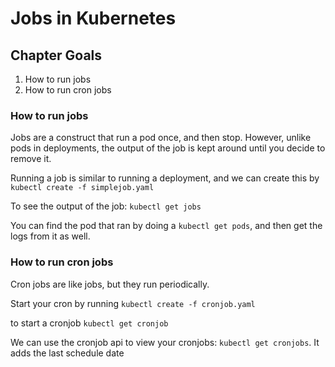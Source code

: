 # Jobs in Kubernetes

## Chapter Goals
1. How to run jobs
2. How to run cron jobs

### How to run jobs
Jobs are a construct that run a pod once, and then stop. However, unlike pods in deployments, the output of the job is kept around until you decide to remove it.

Running a job is similar to running a deployment, and we can create this by `kubectl create -f simplejob.yaml`

To see the output of the job: `kubectl get jobs`

You can find the pod that ran by doing a `kubectl get pods`, and then get the logs from it as well.

### How to run cron jobs
Cron jobs are like jobs, but they run periodically.

Start your cron by running `kubectl create -f cronjob.yaml`

to start a cronjob ```kubectl get cronjob```

We can use the cronjob api to view your cronjobs: `kubectl get cronjobs`. It adds the last schedule date


